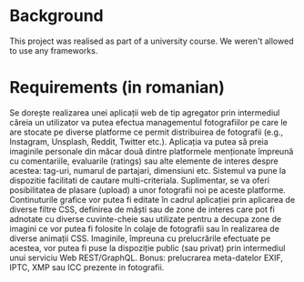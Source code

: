 # Background
This project was realised as part of a university course. We weren't allowed to use any frameworks. 

# Requirements (in romanian)
Se dorește realizarea unei aplicații web de tip agregator prin intermediul căreia un utilizator va putea efectua managementul fotografiilor pe care le are stocate pe diverse platforme ce permit distribuirea de fotografii (e.g., Instagram, Unsplash, Reddit, Twitter etc.). Aplicația va putea să preia imaginile personale din măcar două dintre platformele menționate împreună cu comentariile, evaluarile (ratings) sau alte elemente de interes despre acestea: tag-uri, numarul de partajari, dimensiuni etc. Sistemul va pune la dispozitie facilitati de cautare multi-criteriala. Suplimentar, se va oferi posibilitatea de plasare (upload) a unor fotografii noi pe aceste platforme. Continuturile grafice vor putea fi editate în cadrul aplicației prin aplicarea de diverse filtre CSS, definirea de măști sau de zone de interes care pot fi adnotate cu diverse cuvinte-cheie sau utilizate pentru a decupa zone de imagini ce vor putea fi folosite în colaje de fotografii sau în realizarea de diverse animații CSS. Imaginile, împreuna cu prelucrările efectuate pe acestea, vor putea fi puse la dispoziție public (sau privat) prin intermediul unui serviciu Web REST/GraphQL. Bonus: prelucrarea meta-datelor EXIF, IPTC, XMP sau ICC prezente in fotografii. 
